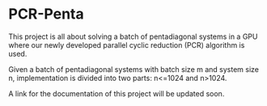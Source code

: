 # PCR-Penta

This project is all about solving a batch of pentadiagonal systems
in a GPU where our newly developed parallel cyclic reduction (PCR)
algorithm is used.

Given a batch of pentadiagonal systems with batch size m and system size n,
implementation is divided into two parts: n<=1024 and n>1024.

A link for the documentation of this project will be updated soon.
